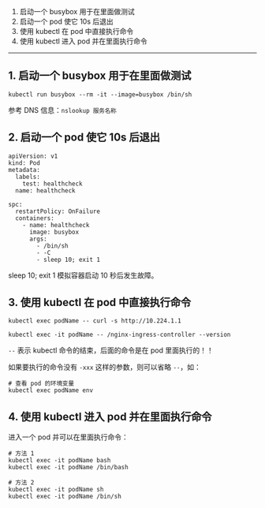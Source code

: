 1. 启动一个 busybox 用于在里面做测试
2. 启动一个 pod 使它 10s 后退出
3. 使用 kubectl 在 pod 中直接执行命令
4. 使用 kubectl 进入 pod 并在里面执行命令

---

## 1. 启动一个 busybox 用于在里面做测试

```
kubectl run busybox --rm -it --image=busybox /bin/sh
```

参考 DNS 信息：`nslookup 服务名称`

## 2. 启动一个 pod 使它 10s 后退出

```
apiVersion: v1
kind: Pod
metadata:
  labels:
    test: healthcheck
  name: healthcheck

spc:
  restartPolicy: OnFailure
  containers:
    - name: healthcheck
      image: busybox
      args:
        - /bin/sh
        - -C
        - sleep 10; exit 1
```

sleep 10; exit 1 模拟容器启动 10 秒后发生故障。

## 3. 使用 kubectl 在 pod 中直接执行命令

```
kubectl exec podName -- curl -s http://10.224.1.1

kubectl exec -it podName -- /nginx-ingress-controller --version
```

`--` 表示 kubectl 命令的结束，后面的命令是在 pod 里面执行的！！

如果要执行的命令没有 `-xxx` 这样的参数，则可以省略 `--`，如：

```
# 查看 pod 的环境变量
kubectl exec podName env
```

## 4. 使用 kubectl 进入 pod 并在里面执行命令

进入一个 pod 并可以在里面执行命令：

```
# 方法 1
kubectl exec -it podName bash
kubectl exec -it podName /bin/bash

# 方法 2
kubectl exec -it podName sh
kubectl exec -it podName /bin/sh
```

